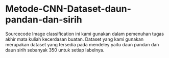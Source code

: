 # Metode-CNN-Dataset-daun-pandan-dan-sirih
Sourcecode Image classification ini kami gunakan dalam pemenuhan tugas akhir mata kuliah kecerdasan buatan. Dataset yang kami gunakan merupakan dataset yang tersedia pada mendeley yaitu daun pandan dan daun sirih sebanyak 350 untuk setiap labelnya.
